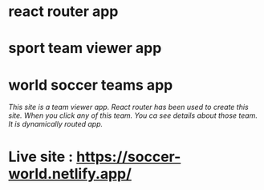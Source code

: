 # react router app

# sport team viewer app 

# world soccer teams app


*This site is a team viewer app. React router has been used to create this site. 
When you click any of this team. You ca see details about those team. 
It is dynamically routed app.*


# Live site : https://soccer-world.netlify.app/